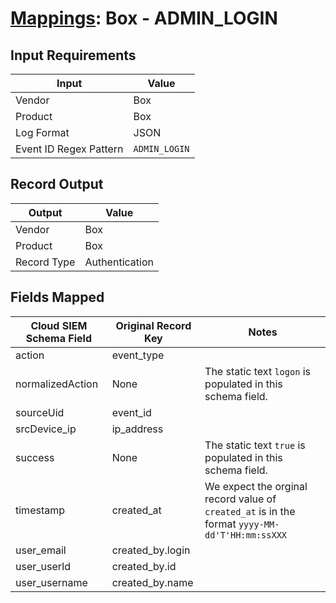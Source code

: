 # [Mappings](README.md): Box - ADMIN_LOGIN

## Input Requirements

|Input|Value|
|-----|-----|
|Vendor|Box|
|Product|Box|
|Log Format|JSON|
|Event ID Regex Pattern|`ADMIN_LOGIN`|

## Record Output

|Output|Value|
|------|-----|
|Vendor|Box|
|Product|Box|
|Record Type|Authentication|

## Fields Mapped

|Cloud SIEM Schema Field|Original Record Key|Notes|
|-----------------------|-------------------|-----|
|action|event_type||
|normalizedAction|None|The static text `logon` is populated in this schema field.|
|sourceUid|event_id||
|srcDevice_ip|ip_address||
|success|None|The static text `true` is populated in this schema field.|
|timestamp|created_at|We expect the orginal record value of `created_at` is in the format `yyyy-MM-dd'T'HH:mm:ssXXX`|
|user_email|created_by.login||
|user_userId|created_by.id||
|user_username|created_by.name||

